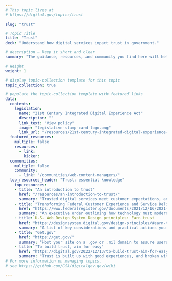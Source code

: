 ```yaml
---
# This topic lives at
# https://digital.gov/topics/trust

slug: "trust"

# Topic Title
title: "Trust"
deck: "Understand how digital services impact trust in government."

# description — keep it short and clear
summary: "The guidance, resources, and community you find here will help to create government websites that inspire trust in federal digital resources."

# Weight
weight: 1

# display topic-collection template for this topic
topic_collection: true

# populate the topic-collection template with featured links
data:
  contents:
    legislation:
      name: "21st Century Integrated Digital Experience Act"
      description: ""
      link_text: "View policy"
      image: "legislative-stamp-card-logo.png"
      link_url: "/resources/21st-century-integrated-digital-experience-act/"
  featured_resources:
    multiple: false
    resources:
      - link: 
        kicker: 
  communities:
    multiple: false
    community:
      - link: "/communities/web-content-managers/"
  top_resources_header: "Trust: essential knowledge"
    top_resources:
    - title: "An introduction to trust"
      href: "/resources/an-introduction-to-trust/"
      summary: "Trusted digital services meet customer expectations, and they are easy to find, understand, and use. Understand how digital services impact trust in government."
    - title: "Transforming Federal Customer Experience and Service Delivery To Rebuild Trust in Government"
      href: "https://www.federalregister.gov/documents/2021/12/16/2021-27380/transforming-federal-customer-experience-and-service-delivery-to-rebuild-trust-in-government"
      summary: "An executive order outlining how technology must modernize government services"
    - title: U.S. Web Design System Design principles: Earn trust
      href: "https://designsystem.digital.gov/design-principles/#earn-trust"
      summary: "A list of key considerations and practical actions you can take to earn trust with users."
    - title: "Get.gov"
      href: "https://get.gov/"
      summary: "Host your site on a .gov or .mil domain to assure users it’s an official government site."
    - title: "To build trust, aim for easy"
      href: "https://digital.gov/2022/12/13/to-build-trust-aim-for-easy/"
      summary: "Trust is built up with good experiences, and broken with bad ones. Build sites that build trust by considering user needs, respecting people’s time, and avoiding customer experience pitfalls."
# For more information on managing topics,
# see https://github.com/GSA/digitalgov.gov/wiki

---
```

